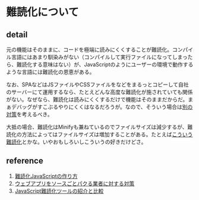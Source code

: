 # 難読化について

## detail

元の機能はそのままに、コードを極端に読みにくくすることが難読化。コンパイル言語にはあまり馴染みがない（コンパイルして実行ファイルになってしまったら、難読化する意味はない）が、JavaScriptのようにユーザーの環境で動作するような言語には難読化の恩恵がある。

なお、SPAなどはJSファイルやCSSファイルをなどをまるっとコピーして自社のサーバーにて運用するなら、たとえどんな高度な難読化が施されていても関係がない。なぜなら、難読化は読みにくくするだけで機能はそのままだからだ。まぁデバッグがすこぶるやりにくくはなるだろうが。なので、そういう場合は[別の対策](https://qiita.com/kacchan6/items/d8576ab6b3c16cf670ca)を考えるべき。

大抵の場合、難読化はMinifyも兼ねているのでファイルサイズは減少するが、難読化の方法によってはファイルサイズは増加することがある。たとえば[こういう難読化](https://sanya.sweetduet.info/unyaencode/)とかな。いやおもしろいしこういうの好きだけどさ。

## reference

1. [難読化JavaScriptの作り方](https://tex2e.github.io/blog/javascript/obfuscation)
2. [ウェブアプリをソースごとパクる業者に対する対策](https://qiita.com/kacchan6/items/d8576ab6b3c16cf670ca)
3. [JavaScript難読化ツールの紹介と比較](https://kagasu.hatenablog.com/entry/2017/03/30/194024)
